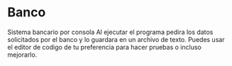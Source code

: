 # Banco
Sistema bancario por consola
Al ejecutar el programa pedira los datos solicitados por el banco y lo guardara en un archivo de texto.
Puedes usar el editor de codigo de tu preferencia para hacer pruebas o incluso mejorarlo. 
